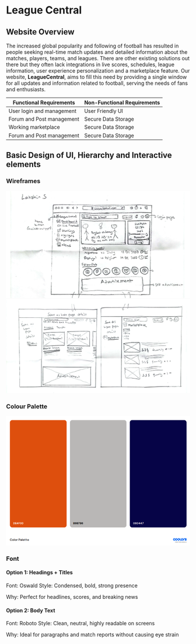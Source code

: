 # League Central
## Website Overview
The increased global popularity and following of football has resulted in people seeking real-time match updates and detailed information about the matches, players, teams, and leagues. There are other existing solutions out there but they often lack integrations in live scores, schedules, league information, user experience personalization and a marketplace feature. Our website, **LeagueCentral**, aims to fill this need by providing a single window for all updates and information related to football, serving the needs of fans and enthusiasts.

Functional Requirements | Non-Functional Requirements
| ----------- | ----------- |
| User login and management | User Friendly UI |
| Forum and Post management | Secure Data Storage |
| Working marketplace | Secure Data Storage | 
| Forum and Post management | Secure Data Storage | 


## Basic Design of UI, Hierarchy and Interactive elements
### Wireframes
![alt text](wireframe.png)
![alt text](wireframe2.png)

### Colour Palette
![alt text](colorpalette.png)

### Font
#### Option 1: Headings + Titles
Font: Oswald
Style: Condensed, bold, strong presence

Why: Perfect for headlines, scores, and breaking news

#### Option 2: Body Text
Font: Roboto
Style: Clean, neutral, highly readable on screens

Why: Ideal for paragraphs and match reports without causing eye strain